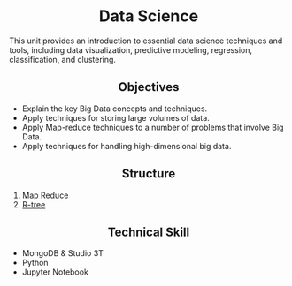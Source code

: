 # __<center>Data Science</center>__
This unit provides an introduction to essential data science techniques and tools, including data visualization, predictive modeling, regression, classification, and clustering.
## __<center>Objectives</center>__
- Explain the key Big Data concepts and techniques.
- Apply techniques for storing large volumes of data.
- Apply Map-reduce techniques to a number of problems that involve Big Data.
- Apply techniques for handling high-dimensional big data.
## __<center>Structure</center>__
1. [Map Reduce](https://github.com/VivianNg9/Master-of-Business-Analytics_Portfolio-/tree/main/COMP6210_Big%20Data%20/Map%20Reduce) 
2. [R-tree](https://github.com/VivianNg9/Master-of-Business-Analytics_Portfolio-/tree/main/COMP6210_Big%20Data%20/R-tree)
## __<center>Technical Skill</center>__
- MongoDB & Studio 3T
- Python
- Jupyter Notebook 
  


